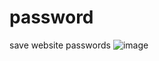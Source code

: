 # password
save website passwords
![image](https://user-images.githubusercontent.com/45535028/126756107-11ca9b27-596d-473b-b91b-805e338d8284.png)
